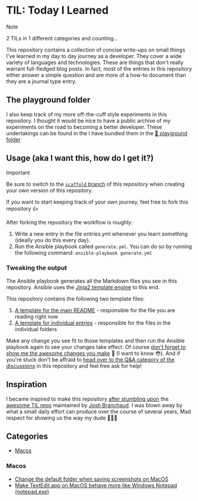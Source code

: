# TIL: Today I Learned
> [!NOTE]
> 2 TILs in 1 different categories and counting...

This repository contains a collection of concise write-ups on small things I've learned in my day to day journey as a developer. They cover a wide variety of languages and technologies. These are things that don't really warrant full-fledged blog posts. In fact, most of the entries in this repository either answer a simple question and are more of a how-to document than they are a journal type entry.

## The playground folder
I also keep track of my more off-the-cuff style experiments in this repository. I thought it would be nice to have a public archive of my experiments on the road to becoming a better developer. These undertakings can be found in the I have bundled them in the [📁 playground folder](/playground)

## Usage (aka I want this, how do I get it?)
> [!IMPORTANT]
> Be sure to switch to the [`scaffold` branch](https://github.com/bvdbasch/til/tree/scaffold) of this repository when creating your own version of this repository.

If you want to start keeping track of your own journey, feel free to fork this repository 👍

After forking the repository the workflow is roughly:

1. Write a new entry in the file entries.yml whenever you learn something (ideally you do this every day).
2. Run the Ansible playbook called `generate.yml`. You can do so by running the following command: `ansible-playbook generate.yml`

### Tweaking the output
The Ansible playbook generates all the Markdown files you see in this repository. Ansible uses the [Jinja2 template engine](https://docs.ansible.com/ansible/latest/playbook_guide/playbooks_templating.html) to this end.

This repository contains the following two template files:

1. [A template for the main README](README.md.j2) - responsible for the file you are reading right now
2. [A template for individual entries](entry.md.j2) - responsible for the files in the individual folders

Make any change you see fit to those templates and then run the Ansible playbook again to see your changes take effect. Of course [don't forget to show me the awesome changes you make](https://github.com/bvdbasch/til/discussions/categories/show-and-tell) 💪 (I want to know 😳). And if you're stuck don't be affraid to [head over to the Q&A category of the discussions](https://github.com/bvdbasch/til/discussions/categories/q-a) in this repository and feel free ask for help!

## Inspiration
I became inspired to make this repository [after stumbling upon](https://news.ycombinator.com/item?id=11068902) the [awesome TIL repo](https://github.com/jbranchaud/til) maintained by [Josh Branchaud](https://github.com/jbranchaud). I was blown away by what a small daily effort can produce over the course of several years, Mad respect for showing us the way my dude 🤵🏻‍♂️

## Categories

+ [Macos](#macos)

### Macos

+ [Change the default folder when saving screenshots on MacOS](macos/change-the-default-folder-when-saving-screenshots-on-macos.md)
+ [Make TextEdit.app on MacOS behave more like Windows Notepad (notepad.exe)](macos/make-textedit-app-on-macos-behave-more-like-windows-notepad--notepad-exe-.md)
